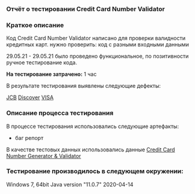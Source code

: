 ### Отчёт о тестировании Credit Card Number Validator 
### Краткое описание
Код Credit Card Number Validator написано для проверки валидности кредитных карт.
 нужно проверить:
код с разными входными данными

29.05.21 - 29.05.21 было проведено функциональное, по позитивности ручное тестирование кода.

**На тестирование затрачено:** 1 час

В результате тестирования выявлены следующие дефекты:

[JCB](https://github.com/GlebKlimenko/DZ_1.1/issues/3)
[Discover](https://github.com/GlebKlimenko/DZ_1.1/issues/2)
[VISA](https://github.com/GlebKlimenko/DZ_1.1/issues/1)
### Описание процесса тестирования

В процессе тестирования использовались следующие артефакты:

- баг репорт

В качестве тестовых данных использовались данные 
[Credit Card Number Generator & Validator](https://www.freeformatter.com/credit-card-number-generator-validator.html)

### Тестирование производилось в следующем окружении:

Windows 7, 64bit
Java version "11.0.7" 2020-04-14

